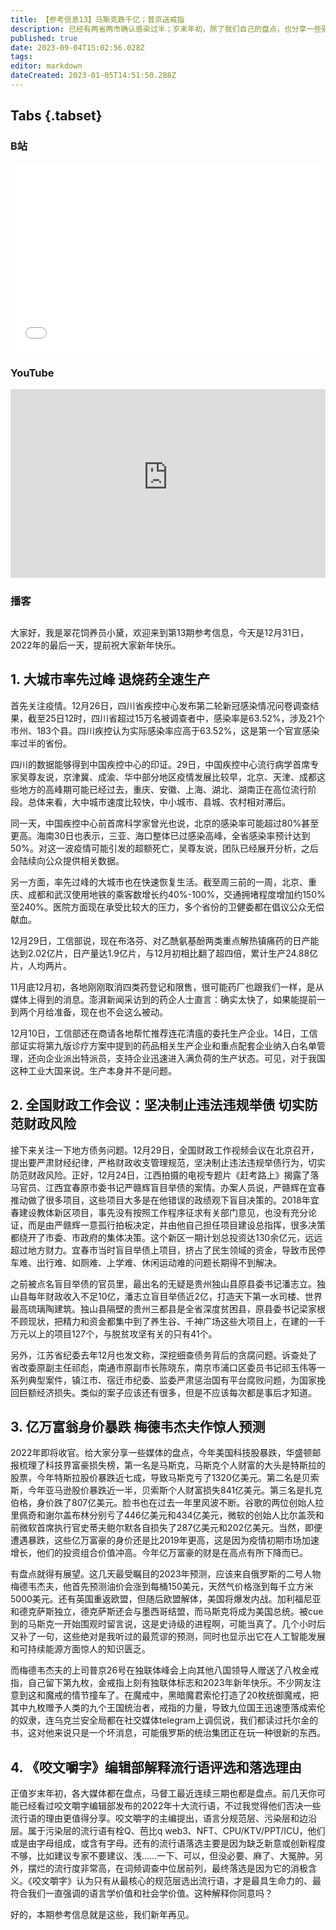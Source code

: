 ```yaml
---
title: 【参考信息13】马斯克跌千亿；普京送戒指
description: 已经有两省两市确认感染过半；岁末年初，除了我们自己的盘点，也分享一些别人有意思的盘点和预测。
published: true
date: 2023-09-04T15:02:56.028Z
tags: 
editor: markdown
dateCreated: 2023-01-05T14:51:50.288Z
---
```


## Tabs {.tabset}
### B站
<div style="position: relative; padding: 30% 45%;">
<iframe style="position: absolute; width: 100%; height: 100%; left: 0; top: 0;" src="//player.bilibili.com/player.html?&bvid=BV1xD4y1j7kk&page=1&as_wide=1&high_quality=1&danmaku=1&autoplay=0" scrolling="no" border="0" frameborder="no" framespacing="0" allowfullscreen="true"></iframe>
</div>

### YouTube
<div style="position: relative; padding: 30% 45%;">
<iframe style="position: absolute; top: 0; left: 0; width: 100%; height: 100%;" src="https://www.youtube-nocookie.com/embed/wQk1ns_m7Y0" title="YouTube video player" frameborder="0" allow="accelerometer; autoplay; clipboard-write; encrypted-media; gyroscope; picture-in-picture" allowfullscreen></iframe>
</div>
  
### 播客
<div class="podcast-player"></div>

## 

大家好，我是翠花饲养员小黛，欢迎来到第13期参考信息，今天是12月31日，2022年的最后一天，提前祝大家新年快乐。

## 1. 大城市率先过峰 退烧药全速生产

首先关注疫情。12月26日，四川省疾控中心发布第二轮新冠感染情况问卷调查结果，截至25日12时，四川省超过15万名被调查者中，感染率是63.52%，涉及21个市州、183个县。四川疾控认为实际感染率应高于63.52%，这是第一个官宣感染率过半的省份。

四川的数据能够得到中国疾控中心的印证。29日，中国疾控中心流行病学首席专家吴尊友说，京津冀、成渝、华中部分地区疫情发展比较早，北京、天津、成都这些地方的高峰期可能已经过去，重庆、安徽、上海、湖北、湖南正在高位流行阶段。总体来看，大中城市速度比较快，中小城市、县城、农村相对滞后。

同一天，中国疾控中心前首席科学家曾光也说，北京的感染率可能超过80%甚至更高。海南30日也表示，三亚、海口整体已过感染高峰，全省感染率预计达到50%。对这一波疫情可能引发的超额死亡，吴尊友说，团队已经展开分析，之后会陆续向公众提供相关数据。

另一方面，率先过峰的大城市也在快速恢复生活。截至周三前的一周，北京、重庆、成都和武汉使用地铁的乘客数增长约40%-100%，交通拥堵程度增加约150%至240%。医院方面现在承受比较大的压力，多个省份的卫健委都在倡议公众无偿献血。

12月29日，工信部说，现在布洛芬、对乙酰氨基酚两类重点解热镇痛药的日产能达到2.02亿片，日产量达1.9亿片，与12月初相比翻了超四倍，累计生产24.88亿片，人均两片。

11月底12月初，各地刚刚取消四类药登记和限售，很可能药厂也跟我们一样，是从媒体上得到的消息。澎湃新闻采访到的药企人士直言：确实太快了，如果能提前一到两个月给准备，现在也不会这么被动。

12月10日，工信部还在商请各地帮忙推荐连花清瘟的委托生产企业。14日，工信部证实将第九版诊疗方案中提到的药品相关生产企业和重点配套企业纳入白名单管理，还向企业派出特派员，支持企业迅速进入满负荷的生产状态。可见，对于我国这种工业大国来说。生产本身并不是问题。

## 2. 全国财政工作会议：坚决制止违法违规举债 切实防范财政风险

接下来关注一下地方债务问题。12月29日，全国财政工作视频会议在北京召开，提出要严肃财经纪律，严格财政收支管理规范，坚决制止违法违规举债行为，切实防范财政风险。正好，12月24日，江西拍摄的电视专题片《赶考路上》揭露了落马官员、江西宜春原市委书记严赣辉盲目举债的案情。办案人员说，严赣辉在宜春推动做了很多项目，这些项目大多是在他错误的政绩观下盲目决策的。2018年宜春建设教体新区项目，事先没有按照工作程序征求有关部门意见，也没有充分论证，而是由严赣辉一意孤行拍板决定，并由他自己担任项目建设总指挥，很多决策都绕开了市委、市政府的集体决策。这个新区一期计划总投资达130余亿元，远远超过地方财力。宜春市当时盲目举债上项目，挤占了民生领域的资金，导致市民停车难、出行难、如厕难、上学难、休闲运动难的问题长期得不到解决。

之前被点名盲目举债的官员里，最出名的无疑是贵州独山县原县委书记潘志立。独山县每年财政收入不足10亿，潘志立盲目举债近2亿，打造天下第一水司楼、世界最高琉璃陶建筑。独山县隔壁的贵州三都县是全省深度贫困县，原县委书记梁家根不顾现状，把精力和资金都集中到了养生谷、千神广场这些大项目上，在建的一千万元以上的项目127个，与脱贫攻坚有关的只有41个。

另外，江苏省纪委去年12月也发文称，深挖细查债务背后的贪腐问题。诉查处了省改委原副主任祁彪，南通市原副市长陈晓东，南京市浦口区委员书记祁玉伟等一系列典型案件，镇江市、宿迁市纪委、监委严肃惩治国有平台腐败问题，为国家挽回巨额经济损失。类似的案子应该还有很多，但是不应该每次都是事后才知道。

## 3. 亿万富翁身价暴跌 梅德韦杰夫作惊人预测

2022年即将收官。给大家分享一些媒体的盘点，今年美国科技股暴跌，华盛顿邮报梳理了科技界富豪损失榜，第一名是马斯克，马斯克个人财富的大头是特斯拉的股票，今年特斯拉股价暴跌近七成，导致马斯克亏了1320亿美元。第二名是贝索斯，今年亚马逊股价暴跌近一半，贝索斯个人财富损失841亿美元。第三名是扎克伯格，身价跌了807亿美元。脸书也在过去一年里风波不断。谷歌的两位创始人拉里佩奇和谢尔盖布林分别亏了446亿美元和434亿美元，微软的创始人比尔盖茨和前微软首席执行官史蒂夫鲍尔默各自损失了287亿美元和202亿美元。当然，即便遭遇暴跌，这些亿万富豪的身价还是比2019年更高，这是因为疫情初期市场加速增长，他们的投资组合价值冲高。今年亿万富豪的财是在高点有所下降而已。

有盘点就得有展望。这几天最受瞩目的2023年预测，应该来自俄罗斯的二号人物梅德韦杰夫，他首先预测油价会涨到每桶150美元，天然气价格涨到每千立方米5000美元。还有英国重返欧盟，但随后欧盟解体，美国将爆发内战。加利福尼亚和德克萨斯独立，德克萨斯还会与墨西哥结盟，而马斯克将成为美国总统。被cue到的马斯克一开始围观时留言说，这是史诗级的进程啊，可能当真了。几个小时后又补了一句，这些绝对是我听过的最荒谬的预测，同时也显示出它在人工智能发展和可持续能源方面惊人的知识匮乏。

而梅德韦杰夫的上司普京26号在独联体峰会上向其他八国领导人赠送了八枚金戒指，自己留下第九枚，金戒指上刻有独联体标志和2023年新年快乐。不少网友注意到这和魔戒的情节撞车了。在魔戒中，黑暗魔君索伦打造了20枚统御魔戒，把其中九枚赠予人类的九个王国统治者，戒指的力量，导致九位国王迅速堕落成索伦的奴隶，连乌克兰安全局都在社交媒体telegram上调侃说，我们都读过托尔金的书，这对他来说只是一个坏消息，可能俄罗斯的统治集团正在玩一种很新的东西。

## 4. 《咬文嚼字》编辑部解释流行语评选和落选理由

正值岁末年初，各大媒体都在盘点，马督工最近连续三期也都是盘点。前几天你可能已经看过咬文嚼字编辑部发布的2022年十大流行语，不过我觉得他们否决一些流行语的理由更值得分享。咬文嚼字的主编提出，语言分规范层、污染层和边沿层。属于污染层的流行语有栓Q、芭比q web3、NFT、CPU/KTV/PPT/ICU，他们或是由字母组成，或含有字母。还有的流行语落选主要是因为缺乏新意或创新程度不够，比如建议专家不要建议、浅……一下、可以，但没必要、麻了、大冤肿。另外，摆烂的流行度非常高，在词频调查中位居前列，最终落选是因为它的消极含义。《咬文嚼字》认为只有从最核心的规范层选出流行语，才是最具生命力的、最符合我们一直强调的语言学价值和社会学价值。这种解释你同意吗？

好的，本期参考信息就是这些，我们新年再见。

